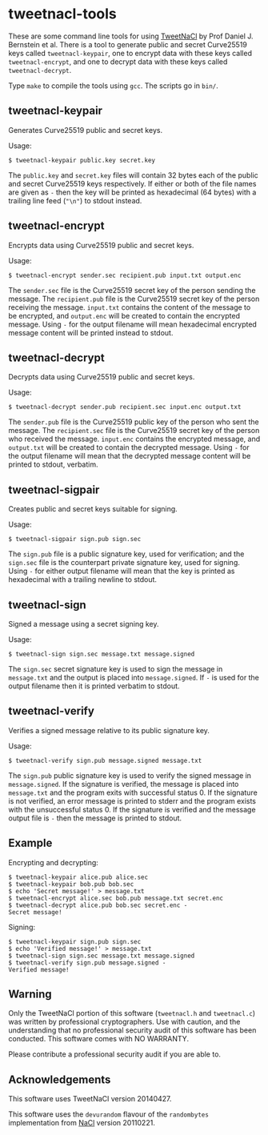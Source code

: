 # tweetnacl-tools

These are some command line tools for using [TweetNaCl](http://tweetnacl.cr.yp.to/index.html) by Prof Daniel J. Bernstein et al. There is a tool to generate public and secret Curve25519 keys called `tweetnacl-keypair`, one to encrypt data with these keys called `tweetnacl-encrypt`, and one to decrypt data with these keys called `tweetnacl-decrypt`.

Type `make` to compile the tools using `gcc`. The scripts go in `bin/`.

## tweetnacl-keypair

Generates Curve25519 public and secret keys.

Usage:

```shell
$ tweetnacl-keypair public.key secret.key
```

The `public.key` and `secret.key` files will contain 32 bytes each of the public and secret Curve25519 keys respectively. If either or both of the file names are given as `-` then the key will be printed as hexadecimal (64 bytes) with a trailing line feed (`"\n"`) to stdout instead.

## tweetnacl-encrypt

Encrypts data using Curve25519 public and secret keys.

Usage:

```shell
$ tweetnacl-encrypt sender.sec recipient.pub input.txt output.enc
```

The `sender.sec` file is the Curve25519 secret key of the person sending the message. The `recipient.pub` file is the Curve25519 secret key of the person receiving the message. `input.txt` contains the content of the message to be encrypted, and `output.enc` will be created to contain the encrypted message. Using `-` for the output filename will mean hexadecimal encrypted message content will be printed instead to stdout.

## tweetnacl-decrypt

Decrypts data using Curve25519 public and secret keys.

Usage:

```shell
$ tweetnacl-decrypt sender.pub recipient.sec input.enc output.txt
```

The `sender.pub` file is the Curve25519 public key of the person who sent the message. The `recipient.sec` file is the Curve25519 secret key of the person who received the message. `input.enc` contains the encrypted message, and `output.txt` will be created to contain the decrypted message. Using `-` for the output filename will mean that the decrypted message content will be printed to stdout, verbatim.

## tweetnacl-sigpair

Creates public and secret keys suitable for signing.

Usage:

```shell
$ tweetnacl-sigpair sign.pub sign.sec
```

The `sign.pub` file is a public signature key, used for verification; and the `sign.sec` file is the counterpart private signature key, used for signing. Using `-` for either output filename will mean that the key is printed as hexadecimal with a trailing newline to stdout.

## tweetnacl-sign

Signed a message using a secret signing key.

Usage:

```shell
$ tweetnacl-sign sign.sec message.txt message.signed
```

The `sign.sec` secret signature key is used to sign the message in `message.txt` and the output is placed into `message.signed`. If `-` is used for the output filename then it is printed verbatim to stdout.

## tweetnacl-verify

Verifies a signed message relative to its public signature key.

Usage:

```shell
$ tweetnacl-verify sign.pub message.signed message.txt
```

The `sign.pub` public signature key is used to verify the signed message in `message.signed`. If the signature is verified, the message is placed into `message.txt` and the program exits with successful status 0. If the signature is not verified, an error message is printed to stderr and the program exists with the unsuccessful status 0. If the signature is verified and the message output file is `-` then the message is printed to stdout.

## Example

Encrypting and decrypting:

```shell
$ tweetnacl-keypair alice.pub alice.sec
$ tweetnacl-keypair bob.pub bob.sec
$ echo 'Secret message!' > message.txt
$ tweetnacl-encrypt alice.sec bob.pub message.txt secret.enc
$ tweetnacl-decrypt alice.pub bob.sec secret.enc -
Secret message!
```

Signing:

```shell
$ tweetnacl-keypair sign.pub sign.sec
$ echo 'Verified message!' > message.txt
$ tweetnacl-sign sign.sec message.txt message.signed
$ tweetnacl-verify sign.pub message.signed -
Verified message!
```

## Warning

Only the TweetNaCl portion of this software (`tweetnacl.h` and `tweetnacl.c`) was written by professional cryptographers. Use with caution, and the understanding that no professional security audit of this software has been conducted. This software comes with NO WARRANTY.

Please contribute a professional security audit if you are able to.

## Acknowledgements

This software uses TweetNaCl version 20140427.

This software uses the `devurandom` flavour of the `randombytes` implementation from [NaCl](http://nacl.cr.yp.to/) version 20110221.

